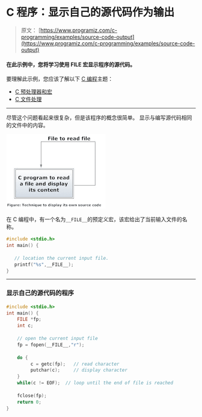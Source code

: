 # C 程序：显示自己的源代码作为输出

> 原文： [https://www.programiz.com/c-programming/examples/source-code-output](https://www.programiz.com/c-programming/examples/source-code-output)

#### 在此示例中，您将学习使用 __FILE__ 宏显示程序的源代码。

要理解此示例，您应该了解以下 [C 编程](/c-programming "C tutorial")主题：

*   [C 预处理器和宏](/c-programming/c-preprocessor-macros)
*   [C 文件处理](/c-programming/c-file-input-output)

* * *

尽管这个问题看起来很复杂，但是该程序的概念很简单。 显示与编写源代码相同的文件中的内容。

![Procedure to display its own source code in C programming](img/12595317d50fda97ee62d8d000eb1c45.png)

在 C 编程中，有一个名为`__FILE__`的预定义宏，该宏给出了当前输入文件的名称。

```c
#include <stdio.h>
int main() {

   // location the current input file.
   printf("%s",__FILE__);
}

```

* * *

### 显示自己的源代码的程序

```c
#include <stdio.h>
int main() {
    FILE *fp;
    int c;

    // open the current input file
    fp = fopen(__FILE__,"r");

    do {
         c = getc(fp);   // read character 
         putchar(c);     // display character
    }
    while(c != EOF);  // loop until the end of file is reached

    fclose(fp);
    return 0;
}

```